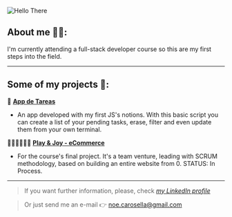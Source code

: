 ![Hello There](https://upload.wikimedia.org/wikipedia/commons/5/56/Hellothere.gif)

## About me 👩‍💻: 

I'm currently attending a full-stack developer course so this are my first steps into the field.

___________________________________________________________________________________________________________________

## Some of my projects 🚀:

📝 **[App de Tareas](https://github.com/honeybadger2788/tareas_app)**

- An app developed with my first JS's notions. With this basic script you can create a list of your pending tasks, erase, filter and even update them from your own terminal.

👩‍💻👨‍💻👩‍💻 **[Play & Joy - eCommerce](https://github.com/Albert29-01/grupo_1_PlayAndJoy)**

- For the course's final project. It's a team venture, leading with SCRUM methodology, based on building an entire website from 0. STATUS: In Process.

___________________________________________________________________________________________________________________

> If you want further information, please, check *[my LinkedIn profile](https://www.linkedin.com/in/noeliabcarosella/)*

> Or just send me an e-mail 👉 <noe.carosella@gmail.com> 

